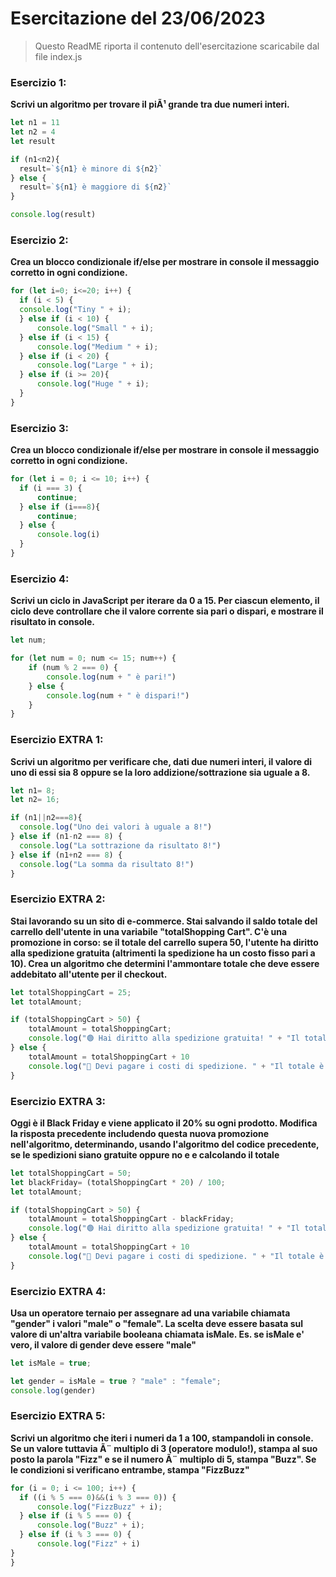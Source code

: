 # Esercitazione del 23/06/2023

> Questo ReadME riporta il contenuto dell'esercitazione scaricabile dal file index.js

### **Esercizio 1:**
**Scrivi un algoritmo per trovare il piÃ¹ grande tra due numeri interi.**

```JavaScript
let n1 = 11
let n2 = 4
let result 

if (n1<n2){
  result=`${n1} è minore di ${n2}`
} else {
  result=`${n1} è maggiore di ${n2}`
}

console.log(result)
```

### **Esercizio 2:**
**Crea un blocco condizionale if/else per mostrare in console il messaggio corretto in ogni condizione.**


```JavaScript
for (let i=0; i<=20; i++) {
  if (i < 5) {
  console.log("Tiny " + i);
  } else if (i < 10) {
      console.log("Small " + i);
  } else if (i < 15) {
      console.log("Medium " + i);
  } else if (i < 20) {
      console.log("Large " + i);
  } else if (i >= 20){
      console.log("Huge " + i);
  }
}
```

### **Esercizio 3:**
**Crea un blocco condizionale if/else per mostrare in console il messaggio corretto in ogni condizione.**

```JavaScript
for (let i = 0; i <= 10; i++) {
  if (i === 3) {
      continue;
  } else if (i===8){
      continue;
  } else {
      console.log(i)
  }
}
```

### **Esercizio 4:**
**Scrivi un ciclo in JavaScript per iterare da 0 a 15. Per ciascun elemento, il ciclo deve controllare che il valore corrente sia pari o dispari, e mostrare il risultato in console.**

```Javascript
let num;

for (let num = 0; num <= 15; num++) {
    if (num % 2 === 0) {
        console.log(num + " è pari!")
    } else {
        console.log(num + " è dispari!")
    }
}
```

### **Esercizio EXTRA 1:**
**Scrivi un algoritmo per verificare che, dati due numeri interi, il valore di uno di essi sia 8 oppure se la loro addizione/sottrazione sia uguale a 8.**

```Javascript
let n1= 8;
let n2= 16;

if (n1||n2===8){
  console.log("Uno dei valori à uguale a 8!")
} else if (n1-n2 === 8) {
  console.log("La sottrazione da risultato 8!")
} else if (n1+n2 === 8) {
  console.log("La somma da risultato 8!")
}
```

### **Esercizio EXTRA 2:**
**Stai lavorando su un sito di e-commerce. Stai salvando il saldo totale del carrello dell'utente in una variabile "totalShopping Cart". C'è una promozione in corso: se il totale del carrello supera 50, l'utente ha diritto alla spedizione gratuita (altrimenti la spedizione ha un costo fisso pari a 10). Crea un algoritmo che determini l'ammontare totale che deve essere addebitato all'utente per il checkout.**

```Javascript
let totalShoppingCart = 25;
let totalAmount;

if (totalShoppingCart > 50) {
    totalAmount = totalShoppingCart;
    console.log("🟢 Hai diritto alla spedizione gratuita! " + "Il totale è: " + totalAmount)
} else {
    totalAmount = totalShoppingCart + 10
    console.log("🔴 Devi pagare i costi di spedizione. " + "Il totale è: " + totalAmount)
}
```

### **Esercizio EXTRA 3:**
**Oggi è il Black Friday e viene applicato il 20% su ogni prodotto. Modifica la risposta precedente includendo questa nuova promozione nell'algoritmo, determinando, usando l'algoritmo del codice precedente, se le spedizioni siano gratuite oppure no e e calcolando il totale**

```Javascript
let totalShoppingCart = 50;
let blackFriday= (totalShoppingCart * 20) / 100;
let totalAmount;

if (totalShoppingCart > 50) {
    totalAmount = totalShoppingCart - blackFriday;
    console.log("🟢 Hai diritto alla spedizione gratuita! " + "Il totale è: " + totalAmount)
} else {
    totalAmount = totalShoppingCart + 10
    console.log("🔴 Devi pagare i costi di spedizione. " + "Il totale è: " + totalAmount)
}
```

### **Esercizio EXTRA 4:**
**Usa un operatore ternaio per assegnare ad una variabile chiamata "gender" i valori "male" o "female". La scelta deve essere basata sul valore di un'altra variabile booleana chiamata isMale. Es. se isMale e' vero, il valore di gender deve essere "male"**

```Javascript
let isMale = true;

let gender = isMale = true ? "male" : "female";
console.log(gender)
```

### **Esercizio EXTRA 5:**
**Scrivi un algoritmo che iteri i numeri da 1 a 100, stampandoli in console. Se un valore tuttavia Ã¨ multiplo di 3 (operatore modulo!), stampa al suo posto la parola "Fizz" e se il numero Ã¨ multiplo di 5, stampa "Buzz". Se le condizioni si verificano entrambe, stampa "FizzBuzz"**

```Javascript
for (i = 0; i <= 100; i++) {
  if ((i % 5 === 0)&&(i % 3 === 0)) {
      console.log("FizzBuzz" + i);
  } else if (i % 5 === 0) {
      console.log("Buzz" + i);
  } else if (i % 3 === 0) {
      console.log("Fizz" + i)
}
}
```
